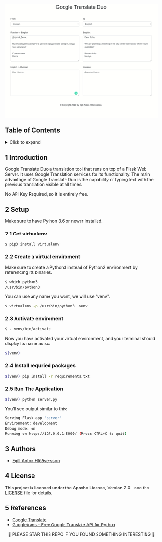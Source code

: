 <img src="img/screencapture.gif" alt="Screencapture" align="center"/>

## Table of Contents
<!-- ⛔️ MD-MAGIC-EXAMPLE:START (TOC:collapse=true&collapseText=Click to expand) -->
<details>
<summary>Click to expand</summary>

1. [Introduction](#1-introduction)
2. [Setup](#2-setup)
3. [Authors](#3-authors)
4. [License](#4-license)
5. [References](#5-references)

</details>
<!-- ⛔️ MD-MAGIC-EXAMPLE:END -->

## 1 Introduction
Google Translate Duo a translation tool that runs on top of a Flask Web Server. 
It uses Google Translation services for its functionality.
The main advantage of Google Translate Duo is the capability of typing text with the previous translation visible at all times. 

No API Key Required, so it is entirely free.


## 2 Setup

Make sure to have Python 3.6 or newer installed.

### 2.1 Get virtualenv

```bash
$ pip3 install virtualenv
```

### 2.2 Create a virtual enviroment

Make sure to create a Python3 instead of Python2 environment by referencing its binaries.
```bash
$ which python3
/usr/bin/python3
```

You can use any name you want, we will use "venv".
```bash
$ virtualenv -p /usr/bin/python3  venv
```

### 2.3 Activate enviroment

```bash
$ . venv/bin/activate
```

Now you have activated your virtual environment, and your terminal should display its name as so:
```bash
$(venv)
```

### 2.4 Install requried packages
```bash
$(venv) pip install -r requirements.txt  
```

### 2.5 Run The Application

```bash
$(venv) python server.py
```

You’ll see output similar to this:

```bash
Serving Flask app "server"
Environment: development
Debug mode: on
Running on http://127.0.0.1:5000/ (Press CTRL+C to quit)
```


## 3 Authors
* [Egill Anton Hlöðversson](https://github.com/egillanton)

## 4 License
This project is licensed under the Apache License, Version 2.0 - see the [LICENSE](LICENSE) file for details.

## 5 References
* [Google Translate](https://translate.google.com/)
* [Googletrans - Free Google Translate API for Python](https://github.com/ssut/py-googletrans)

<p align="center">
🌟 PLEASE STAR THIS REPO IF YOU FOUND SOMETHING INTERESTING 🌟
</p>